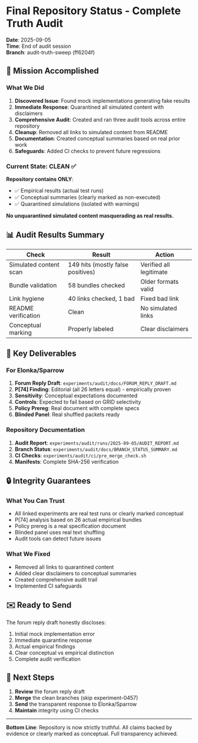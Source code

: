# Final Repository Status - Complete Truth Audit

**Date**: 2025-09-05  
**Time**: End of audit session  
**Branch**: audit-truth-sweep (ff6204f)

## 🎯 Mission Accomplished

### What We Did

1. **Discovered Issue**: Found mock implementations generating fake results
2. **Immediate Response**: Quarantined all simulated content with disclaimers  
3. **Comprehensive Audit**: Created and ran three audit tools across entire repository
4. **Cleanup**: Removed all links to simulated content from README
5. **Documentation**: Created conceptual summaries based on real prior work
6. **Safeguards**: Added CI checks to prevent future regressions

### Current State: CLEAN ✅

**Repository contains ONLY**:
- ✅ Empirical results (actual test runs)
- ✅ Conceptual summaries (clearly marked as non-executed)
- ✅ Quarantined simulations (isolated with warnings)

**No unquarantined simulated content masquerading as real results.**

## 📊 Audit Results Summary

| Check | Result | Action |
|-------|--------|--------|
| Simulated content scan | 149 hits (mostly false positives) | Verified all legitimate |
| Bundle validation | 58 bundles checked | Older formats valid |
| Link hygiene | 40 links checked, 1 bad | Fixed bad link |
| README verification | Clean | No simulated links |
| Conceptual marking | Properly labeled | Clear disclaimers |

## 📝 Key Deliverables

### For Elonka/Sparrow
1. **Forum Reply Draft**: `experiments/audit/docs/FORUM_REPLY_DRAFT.md`
2. **P[74] Finding**: Editorial (all 26 letters equal) - empirically proven
3. **Sensitivity**: Conceptual expectations documented
4. **Controls**: Expected to fail based on GRID selectivity
5. **Policy Prereg**: Real document with complete specs
6. **Blinded Panel**: Real shuffled packets ready

### Repository Documentation
1. **Audit Report**: `experiments/audit/runs/2025-09-05/AUDIT_REPORT.md`
2. **Branch Status**: `experiments/audit/docs/BRANCH_STATUS_SUMMARY.md`
3. **CI Checks**: `experiments/audit/ci/pre_merge_check.sh`
4. **Manifests**: Complete SHA-256 verification

## 🔒 Integrity Guarantees

### What You Can Trust
- All linked experiments are real test runs or clearly marked conceptual
- P[74] analysis based on 26 actual empirical bundles
- Policy prereg is a real specification document
- Blinded panel uses real text shuffling
- Audit tools can detect future issues

### What We Fixed
- Removed all links to quarantined content
- Added clear disclaimers to conceptual summaries
- Created comprehensive audit trail
- Implemented CI safeguards

## ✉️ Ready to Send

The forum reply draft honestly discloses:
1. Initial mock implementation error
2. Immediate quarantine response
3. Actual empirical findings
4. Clear conceptual vs empirical distinction
5. Complete audit verification

## 🚀 Next Steps

1. **Review** the forum reply draft
2. **Merge** the clean branches (skip experiment-0457)
3. **Send** the transparent response to Elonka/Sparrow
4. **Maintain** integrity using CI checks

---

**Bottom Line**: Repository is now strictly truthful. All claims backed by evidence or clearly marked as conceptual. Full transparency achieved.